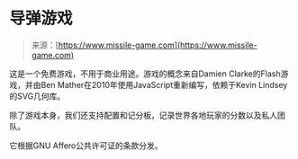 <!--yml

category: 未分类

date: 2024-05-27 14:35:27

-->

# 导弹游戏

> 来源：[https://www.missile-game.com](https://www.missile-game.com)

这是一个免费游戏，不用于商业用途。游戏的概念来自Damien Clarke的Flash游戏，并由Ben Mather在2010年使用JavaScript重新编写，依赖于Kevin Lindsey的SVG几何库。

除了游戏本身，我们还支持配置和记分板，记录世界各地玩家的分数以及私人团队。

它根据GNU Affero公共许可证的条款分发。
